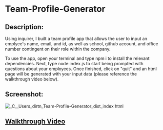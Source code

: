 # Team-Profile-Generator

## Description:

Using inquirer, I built a team profile app that allows the user to input an emplyee's name, email, and id, as well as school, github account, and office number contingent on their role within the company. 

To use the app, open your terminal and type npm i to install the relevant dependencies. Next, type node index.js to start being prompted with questions about your employees. Once finished, click on "quit" and an html page will be generated with your input data (please reference the walkthrough video below). 


## Screenshot:

![_C__Users_dirtn_Team-Profile-Generator_dist_index html](https://user-images.githubusercontent.com/91097193/147991347-7366d9e3-6753-4b3c-a96c-242c7e665ba2.png)


## [Walkthrough Video](https://watch.screencastify.com/v/WFXuvF0ZdxQsb9O7uxKJ)